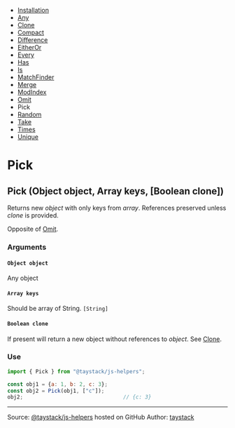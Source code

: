 - [Installation](#installation)
- [Any](./Any.md#any)
- [Clone](./Clone.md#clone)
- [Compact](./Compact.md#compact)
- [Difference](./Difference.md#difference)
- [EitherOr](./EitherOr.md#eitheror)
- [Every](./Every.md#every)
- [Has](./Has.md#has)
- [Is](./Is.md#is)
- [MatchFinder](./MatchFinder.md#matchfinder)
- [Merge](./Merge.md#merge)
- [ModIndex](./ModIndex.md#modindex)
- [Omit](./Omit.md#omit)
- Pick
- [Random](./Random.md#random)
- [Take](./Take.md#take)
- [Times](./Times.md#times)
- [Unique](./Unique.md#unique)

# Pick

## Pick (Object object, Array keys, [Boolean clone])

Returns new _object_ with only keys from _array_. References preserved unless _clone_ is provided.

Opposite of [Omit](./Omit.md#omit).

### Arguments

#### `Object object`

Any object

#### `Array keys`

Should be array of String. `[String]`

#### `Boolean clone`

If present will return a new object without references to _object_. See [Clone](./Clone.md#clone).

### Use

```javascript
import { Pick } from "@taystack/js-helpers";

const obj1 = {a: 1, b: 2, c: 3};
const obj2 = Pick(obj1, ["c"]);
obj2;                                // {c: 3}
```

---
Source: [@taystack/js-helpers](https://github.com/taystack/js-helpers) hosted on GitHub
Author: [taystack](https://github.com/taystack)
